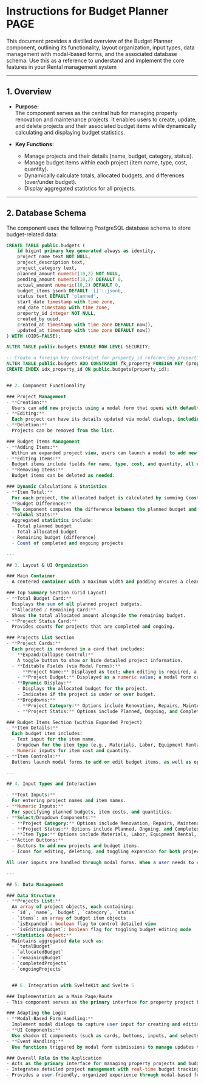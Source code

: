 # Instructions for Budget Planner  PAGE

This document provides a distilled overview of the Budget Planner component, outlining its functionality, layout organization, input types, data management with modal-based forms, and the associated database schema. Use this as a reference to understand and implement the core features in your  Rental management system

---

## 1. Overview

- **Purpose:**  
  The component serves as the central hub for managing property renovation and maintenance projects. It enables users to create, update, and delete projects and their associated budget items while dynamically calculating and displaying budget statistics.

- **Key Functions:**  
  - Manage projects and their details (name, budget, category, status).
  - Manage budget items within each project (item name, type, cost, quantity).
  - Dynamically calculate totals, allocated budgets, and differences (over/under budget).
  - Display aggregated statistics for all projects.

---

## 2. Database Schema

The component uses the following PostgreSQL database schema to store budget-related data:

```sql
CREATE TABLE public.budgets (
    id bigint primary key generated always as identity,
    project_name text NOT NULL,
    project_description text,
    project_category text,
    planned_amount numeric(10,2) NOT NULL,
    pending_amount numeric(10,2) DEFAULT 0,
    actual_amount numeric(10,2) DEFAULT 0,
    budget_items jsonb DEFAULT '[]'::jsonb,
    status text DEFAULT 'planned',
    start_date timestamp with time zone,
    end_date timestamp with time zone,
    property_id integer NOT NULL,
    created_by uuid,
    created_at timestamp with time zone DEFAULT now(),
    updated_at timestamp with time zone DEFAULT now()
) WITH (OIDS=FALSE);

ALTER TABLE public.budgets ENABLE ROW LEVEL SECURITY;

-- Create a foreign key constraint for property_id referencing properties(id)
ALTER TABLE public.budgets ADD CONSTRAINT fk_property FOREIGN KEY (property_id) REFERENCES public.properties(id);
CREATE INDEX idx_property_id ON public.budgets(property_id);


## 2. Component Functionality

### Project Management
- **Creation:**  
  Users can add new projects using a modal form that opens with default values.
- **Editing:**  
  Each project can have its details updated via modal dialogs, including the project name, planned budget, category, and status.
- **Deletion:**  
  Projects can be removed from the list.

### Budget Items Management
- **Adding Items:**  
  Within an expanded project view, users can launch a modal to add new budget items.
- **Editing Items:**  
  Budget items include fields for name, type, cost, and quantity, all of which are editable via modal forms.
- **Removing Items:**  
  Budget items can be deleted as needed.

### Dynamic Calculations & Statistics
- **Item Total:**  
  For each project, the allocated budget is calculated by summing (cost × quantity) for each budget item.
- **Budget Difference:**  
  The component computes the difference between the planned budget and the allocated amount, indicating whether a project is under or over budget.
- **Global Stats:**  
  Aggregated statistics include:
  - Total planned budget
  - Total allocated budget
  - Remaining budget (difference)
  - Count of completed and ongoing projects

---

## 3. Layout & UI Organization

### Main Container
- A centered container with a maximum width and padding ensures a clean and organized layout.

### Top Summary Section (Grid Layout)
- **Total Budget Card:**  
  Displays the sum of all planned project budgets.
- **Allocated / Remaining Card:**  
  Shows the total allocated amount alongside the remaining budget.
- **Project Status Card:**  
  Provides counts for projects that are completed and ongoing.

### Projects List Section
- **Project Cards:**  
  Each project is rendered in a card that includes:
  - **Expand/Collapse Control:**  
    A toggle button to show or hide detailed project information.
  - **Editable Fields (via Modal Forms):**  
    - **Project Name:** Displayed as text; when editing is required, a modal form is launched to update the name.
    - **Project Budget:** Displayed as a numeric value; a modal form can be used to edit the planned budget.
  - **Dynamic Display:**  
    - Displays the allocated budget for the project.
    - Indicates if the project is under or over budget.
  - **Dropdowns:**  
    - **Project Category:** Options include Renovation, Repairs, Maintenance, etc.
    - **Project Status:** Options include Planned, Ongoing, and Completed.

### Budget Items Section (within Expanded Project)
- **Item Details:**  
  Each budget item includes:
  - Text input for the item name.
  - Dropdown for the item type (e.g., Materials, Labor, Equipment Rental, etc.).
  - Numeric inputs for item cost and quantity.
- **Item Controls:**  
  Buttons launch modal forms to add or edit budget items, as well as options to remove them.

---

## 4. Input Types and Interaction

- **Text Inputs:**  
  For entering project names and item names.
- **Numeric Inputs:**  
  For specifying planned budgets, item costs, and quantities.
- **Select/Dropdown Components:**  
  - **Project Category:** Options include Renovation, Repairs, Maintenance, Furniture, etc.
  - **Project Status:** Options include Planned, Ongoing, and Completed.
  - **Item Type:** Options include Materials, Labor, Equipment Rental, Permits, etc.
- **Action Buttons:**  
  - Buttons to add new projects and budget items.
  - Icons for editing, deleting, and toggling expansion for both projects and items.

All user inputs are handled through modal forms. When a user needs to enter or modify data, a modal dialog is presented, ensuring a focused and uncluttered main page.

---

## 5. Data Management

### Data Structure
- **Projects List:**  
  An array of project objects, each containing:
  - `id`, `name`, `budget`, `category`, `status`
  - `items`: an array of budget item objects
  - `isExpanded`: boolean flag to control detailed view
  - `isEditingBudget`: boolean flag for toggling budget editing mode
- **Statistics Object:**  
  Maintains aggregated data such as:
  - `totalBudget`
  - `allocatedBudget`
  - `remainingBudget`
  - `completedProjects`
  - `ongoingProjects`


  ## 6. Integration with SvelteKit and Svelte 5

### Implementation as a Main Page/Route
- This component serves as the primary interface for property project budgeting within your application.

### Adapting the Logic
- **Modal-Based Form Handling:**  
  Implement modal dialogs to capture user input for creating and editing projects and budget items.
- **UI Components:**  
  Use shadcn UI components (such as cards, buttons, inputs, and selects) that mirror the described layout and behavior.
- **Event Handling:**  
  Use functions triggered by modal form submissions to manage updates to the projects and budget items, ensuring that changes are automatically reflected in the view.

### Overall Role in the Application
- Acts as the primary interface for managing property projects and budgets.
- Integrates detailed project management with real-time budget tracking and statistics display.
- Provides a user-friendly, organized experience through modal-based form interactions.

